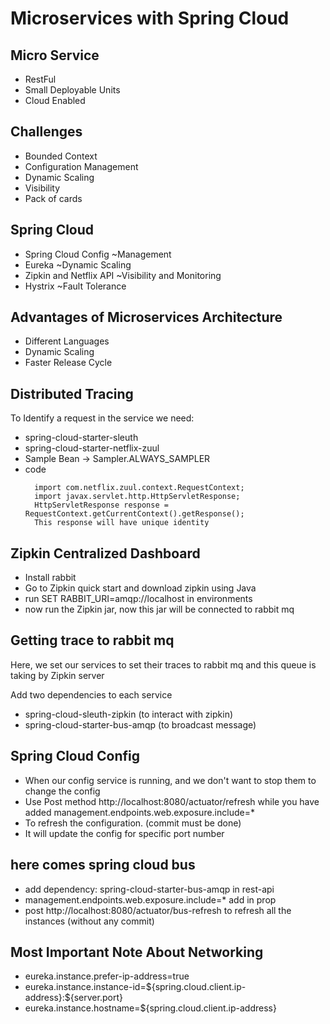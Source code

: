 # Microservices with Spring Cloud

Micro Service
-------------
- RestFul
- Small Deployable Units
- Cloud Enabled

Challenges
----------
- Bounded Context
- Configuration Management
- Dynamic Scaling
- Visibility
- Pack of cards

Spring Cloud
------------
- Spring Cloud Config ~Management
- Eureka ~Dynamic Scaling
- Zipkin and Netflix API ~Visibility and Monitoring
- Hystrix ~Fault Tolerance

Advantages of Microservices Architecture
----------------------------------------
- Different Languages
- Dynamic Scaling
- Faster Release Cycle


Distributed Tracing
-------------------

To Identify a request in the service we need:

-  spring-cloud-starter-sleuth
-  spring-cloud-starter-netflix-zuul
-  Sample Bean -\> Sampler.ALWAYS\_SAMPLER
- code
    ```
      import com.netflix.zuul.context.RequestContext;
      import javax.servlet.http.HttpServletResponse;
      HttpServletResponse response = RequestContext.getCurrentContext().getResponse();
      This response will have unique identity
    ```

Zipkin Centralized Dashboard
----------------------------

-  Install rabbit
-  Go to Zipkin quick start and download zipkin using Java
-  run SET RABBIT\_URI=amqp://localhost in environments
-  now run the Zipkin jar, now this jar will be connected to rabbit mq

Getting trace to rabbit mq
--------------------------

Here, we set our services to set their traces to rabbit mq and this
queue is taking by Zipkin server

Add two dependencies to each service

-  spring-cloud-sleuth-zipkin (to interact with zipkin)
-  spring-cloud-starter-bus-amqp (to broadcast message)

Spring Cloud Config
-------------------

-  When our config service is running, and we don't want to stop them
    to change the config
-  Use Post method http://localhost:8080/actuator/refresh while you
    have added management.endpoints.web.exposure.include=\*
-  To refresh the configuration. (commit must be done)
-  It will update the config for specific port number

here comes spring cloud bus
---------------------------

-  add dependency: spring-cloud-starter-bus-amqp in rest-api
-  management.endpoints.web.exposure.include=\* add in prop
-  post http://localhost:8080/actuator/bus-refresh to refresh all the
    instances (without any commit)

Most Important Note About Networking
------------------------------------

-  eureka.instance.prefer-ip-address=true
-  eureka.instance.instance-id=\${spring.cloud.client.ip-address}:\${server.port}
-  eureka.instance.hostname=\${spring.cloud.client.ip-address}

